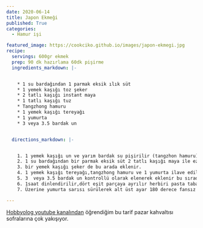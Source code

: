 ```yaml
---
date: 2020-06-14
title: Japon Ekmeği
published: True
categories:
  - Hamur işi

featured_image: https://cookciko.github.io/images/japon-ekmegi.jpg
recipe:
  servings: 600gr ekmek
  prep: 90 dk hazırlama 60dk pişirme
  ingredients_markdown: |-


    * 1 su bardağından 1 parmak eksik ılık süt
    * 1 yemek kaşığı toz şeker
    * 2 tatlı kaşığı instant maya
    * 1 tatlı kaşığı tuz
    * Tangzhong hamuru
    * 1 yemek kaşığı tereyağı
    * 1 yumurta
    * 3 veya 3.5 bardak un


  directions_markdown: |-


    1. 1 yemek kaşığı un ve yarım bardak su pişirilir (tangzhon hamuru)ve bir kenara alınır.
    2. 1 su bardağından bir parmak eksik süt 2 tatlı kaşığı maya ile ezilir
    3. bir yemek kaşığı şeker de bu arada eklenir.
    4. 1 yemek kaşığı tereyağı,tangzhong hamuru ve 1 yumurta ilave edilir karıştırılır.
    5. 3  veya 3.5 bardak un kontrollü olarak elenerek eklenir bu sırada tuzu ilave edilir ve 20 dakika yoğrulur (en önemli kısım yoğurma)
    6. 1saat dinlendirilir,dört eşit parçaya ayrılır herbiri pasta tabağı kadar açılır iki yanı katlanır rulo yapılır dikdörtgen bir kaba yatık vaziyette dizilir ,1 saat de böyle dinlendirilir.
    7. Üzerine yumurta sarısı sürülerek alt üst ayar 180 derece fansız fırında yarım saat pişirilir.

---
```

[Hobbyolog youtube kanalından](https://www.youtube.com/channel/UCJ1aN9jhgwnHrTWIUQxeaoQ) öğrendiğim bu tarif pazar kahvaltısı sofralarına çok yakışıyor.
